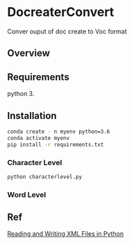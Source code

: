 # DocreaterConvert
 Conver ouput of doc create to Voc format

## Overview
## Requirements

python 3. 

## Installation
```bash
conda create - n myenv python=3.6
conda activate myenv
pip install -r requirements.txt
```

### Character Level

```bash
python characterlevel.py 
```

### Word Level

## Ref
[Reading and Writing XML Files in Python](https://stackabuse.com/reading-and-writing-xml-files-in-python/)
[](https://docs.python.org/3/library/xml.etree.elementtree.html#xml-tree-and-elements)